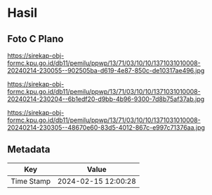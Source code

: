 # Hasil

## Foto C Plano

https://sirekap-obj-formc.kpu.go.id/db11/pemilu/ppwp/13/71/03/10/10/1371031010008-20240214-230055--902505ba-d619-4e87-850c-de10317ae496.jpg

https://sirekap-obj-formc.kpu.go.id/db11/pemilu/ppwp/13/71/03/10/10/1371031010008-20240214-230204--6b1edf20-d9bb-4b96-9300-7d8b75af37ab.jpg

https://sirekap-obj-formc.kpu.go.id/db11/pemilu/ppwp/13/71/03/10/10/1371031010008-20240214-230305--48670e60-83d5-4012-867c-e997c71376aa.jpg


## Metadata

| Key        | Value               |
| ---------- | ------------------- |
| Time Stamp | 2024-02-15 12:00:28 |



